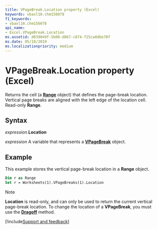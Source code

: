 ```yaml
---
title: VPageBreak.Location property (Excel)
keywords: vbaxl10.chm156078
f1_keywords:
- vbaxl10.chm156078
api_name:
- Excel.VPageBreak.Location
ms.assetid: d039049f-5b08-d867-c874-f25ca0dbe70f
ms.date: 05/18/2019
ms.localizationpriority: medium
---
```



# VPageBreak.Location property (Excel)

Returns the cell (a **[Range](Excel.Range(object).md)** object) that defines the page-break location. Vertical page breaks are aligned with the left edge of the location cell. Read-only **Range**.


## Syntax

_expression_.**Location** 

_expression_ A variable that represents a **[VPageBreak](Excel.VPageBreak.md)** object.


## Example

This example stores the vertical page-break location in a **Range** object.

```vb
Dim r as Range
Set r = Worksheets(1).VPageBreaks(1).Location
```

> [!NOTE] 
> **Location** is read-only, and can only be used to return the current vertical page-break location. To change the location of a **VPageBreak**, you must use the **[Dragoff](Excel.VPageBreak.DragOff.md)** method. 



[!include[Support and feedback](~/includes/feedback-boilerplate.md)]
